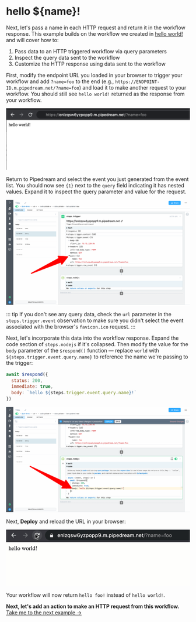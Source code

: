 # hello ${name}!

Next, let's pass a name in each HTTP request and return it in the workflow response. This example builds on the workflow we created in [hello world!](/quickstart/hello-world/) and will cover how to:

1. Pass data to an HTTP triggered workflow via query parameters
2. Inspect the query data sent to the workflow 
3. Customize the HTTP response using data sent to the workflow

First, modify the endpoint URL you loaded in your browser to trigger your workflow and add `?name=foo` to the end (e.g., `https://ENDPOINT-ID.m.pipedream.net/?name=foo`) and load it to make another request to your workflow. You should still see `hello world!` returned as the response from your workflow.

![image-20210523180958937](./image-20210523180958937.png)

Return to Pipedream and select the event you just generated from the event list. You should now see `{1}` next to the `query` field indicating it has nested values. Expand it to inspect the query parameter and value for the request. 

![image-20210516195623754](../images/image-20210516195623754.png)

::: tip
If you don't see any query data, check the `url` parameter in the `steps.trigger.event` observation to make sure you didn't select the event associated with the browser's `favicon.ico` request.
:::

Next, let's incorporate this data into the workflow response. Expand the code section of `steps.nodejs` if it's collapsed. Then modify the value for the `body` parameter of the `$respond()` function — replace `world` with `${steps.trigger.event.query.name}` to reference the name we're passing to the trigger:

```javascript
await $respond({
  status: 200,
  immediate: true,
  body: `hello ${steps.trigger.event.query.name}!`
})
```

![image-20210516200708453](../images/image-20210516200708453.png)

Next, **Deploy** and reload the URL in your browser:

![image-20210516200957262](./hello_name.gif)

Your workflow will now return `hello foo!` instead of `hello world!`.

**Next, let's add an action to make an HTTP request from this workflow.** [Take me to the next example &rarr;](../make-http-request/) 

